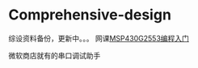 # Comprehensive-design
综设资料备份，更新中。。。
网课[MSP430G2553编程入门]( https://www.bilibili.com/video/BV1Rf4y197Uh/?p=10&share_source=copy_web&vd_source=53fa843137556ae7fee962bd2064b4e8 "MSP430G2553编程入门")

微软商店就有的串口调试助手
